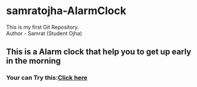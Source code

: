 # samratojha-AlarmClock
This is my first Git Repository.
<br>
Author - Samrat (Student Ojha)
<h2>This is a Alarm clock that help you to get up early in the morning</h2>
<h3>Your can Try this:<a href= "http://127.0.0.1:5500/samratojha-AlarmClock/Alarm/index.html">Click here</a></h3>